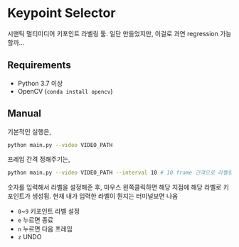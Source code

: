 # Keypoint Selector

시맨틱 멀티미디어 키포인트 라벨링 툴. 일단 만들었지만, 이걸로 과연 regression 가능할까...

## Requirements
- Python 3.7 이상
- OpenCV (`conda install opencv`)

## Manual
기본적인 실행은,
```bash
python main.py --video VIDEO_PATH
```

프레임 간격 정해주기는,
```bash
python main.py --video VIDEO_PATH --interval 10 # 10 frame 간격으로 라벨링
```

숫자를 입력해서 라벨을 설정해준 후, 마우스 왼쪽클릭하면 해당 지점에 해당 라벨로 키포인트가 생성됨. 현재 내가 입력한 라벨이 뭔지는 터미널보면 나옴

- `0`~`9` 키포인트 라벨 설정
- `e` 누르면 종료
- `n` 누르면 다음 프레임
- `z` UNDO
